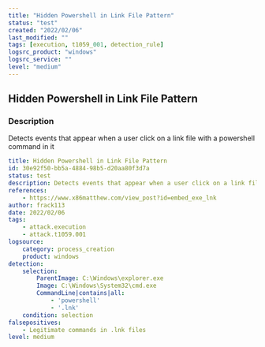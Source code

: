 ```yaml
---
title: "Hidden Powershell in Link File Pattern"
status: "test"
created: "2022/02/06"
last_modified: ""
tags: [execution, t1059_001, detection_rule]
logsrc_product: "windows"
logsrc_service: ""
level: "medium"
---
```


## Hidden Powershell in Link File Pattern

### Description

Detects events that appear when a user click on a link file with a powershell command in it

```yml
title: Hidden Powershell in Link File Pattern
id: 30e92f50-bb5a-4884-98b5-d20aa80f3d7a
status: test
description: Detects events that appear when a user click on a link file with a powershell command in it
references:
    - https://www.x86matthew.com/view_post?id=embed_exe_lnk
author: frack113
date: 2022/02/06
tags:
    - attack.execution
    - attack.t1059.001
logsource:
    category: process_creation
    product: windows
detection:
    selection:
        ParentImage: C:\Windows\explorer.exe
        Image: C:\Windows\System32\cmd.exe
        CommandLine|contains|all:
            - 'powershell'
            - '.lnk'
    condition: selection
falsepositives:
    - Legitimate commands in .lnk files
level: medium

```
